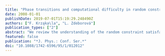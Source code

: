 ```yaml
---
title: "Phase transitions and computational difficulty in random constraint satisfaction problems"
date: 2008-01-01
publishDate: 2019-07-01T15:19:29.248490Z
authors: ["F. Krząka\la", "L. Zdeborová"]
publication_types: ["2"]
abstract: "We review the understanding of the random constraint satisfaction problems, focusing on the q-coloring of large random graphs, that has been achieved using the cavity method. We also discuss the properties of the phase diagram in temperature, the connections with the glass transition phenomenology in physics, and the related algorithmic issues."
featured: false
publication: "*J. Phys.: Conf. Ser.*"
doi: "10.1088/1742-6596/95/1/012012"
---
```


